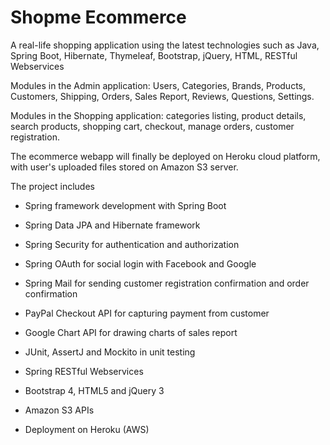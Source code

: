 # Shopme Ecommerce

A real-life shopping application using the latest technologies such as Java, Spring Boot, Hibernate, Thymeleaf, Bootstrap, jQuery, HTML, RESTful Webservices

Modules in the Admin application: Users, Categories, Brands, Products, Customers, Shipping, Orders, Sales Report, Reviews, Questions, Settings.

Modules in the Shopping application: categories listing, product details, search products, shopping cart, checkout, manage orders, customer registration.

The ecommerce webapp will finally be deployed on Heroku cloud platform, with user's uploaded files stored on Amazon S3 server.

The project includes

- Spring framework development with Spring Boot

- Spring Data JPA and Hibernate framework

- Spring Security for authentication and authorization

- Spring OAuth for social login with Facebook and Google

- Spring Mail for sending customer registration confirmation and order confirmation

- PayPal Checkout API for capturing payment from customer

- Google Chart API for drawing charts of sales report

- JUnit, AssertJ and Mockito in unit testing

- Spring RESTful Webservices

- Bootstrap 4, HTML5 and jQuery 3

- Amazon S3 APIs

- Deployment on Heroku (AWS)
